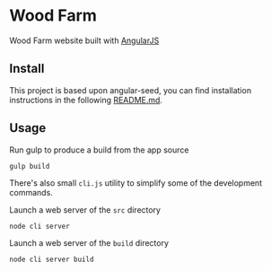 # Wood Farm

Wood Farm website built with [AngularJS](https://angularjs.org)

## Install

This project is based upon angular-seed, you can find installation instructions in the following [README.md](https://github.com/angular/angular-seed/blob/master/README.md).

## Usage

Run gulp to produce a build from the app source
```
gulp build
```

There's also small `cli.js` utility to simplify some of the development commands.

Launch a web server of the `src` directory
```
node cli server
```
Launch a web server of the `build` directory
```
node cli server build
```
